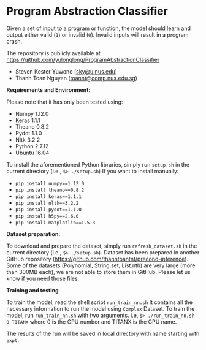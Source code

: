 Program Abstraction Classifier
===================================
Given a set of input to a program or function, the model should learn and output either valid (`1`) or invalid (`0`).
Invalid inputs will result in a program crash.

The repository is publicly available at https://github.com/yulonglong/ProgramAbstractionClassifier 

- Steven Kester Yuwono (sky@u.nus.edu)
- Thanh Toan Nguyen (toannt@comp.nus.edu.sg) 

**Requirements and Environment:**  

Please note that it has only been tested using:
- Numpy 1.12.0
- Keras 1.1.1
- Theano 0.8.2
- Pydot 1.1.0
- Nltk 3.2.2
- Python 2.7.12
- Ubuntu 16.04

To install the aforementioned Python libraries, simply run `setup.sh` in the current directory (i.e., `$> ./setup.sh`)
If you want to install manually:
- `pip install numpy==1.12.0`
- `pip install theano==0.8.2`
- `pip install keras==1.1.1`
- `pip install nltk==3.2.2`
- `pip install pydot==1.1.0`
- `pip install h5py==2.6.0`
- `pip install matplotlib==1.5.3`


**Dataset preparation:**

To download and prepare the dataset, simply run `refresh_dataset.sh` in the current directory (i.e., `$> ./setup.sh`). 
Dataset has been prepared in another GitHub repository (https://github.com/thanhtoantnt/precond-inference).
Some of the datasets (Polynomial, String.set, List.nth) are very large (more than 300MB each), we are not able to store them in GitHub. Please let us know if you need those files.


**Training and testing**

To train the model, read the shell script `run_train_nn.sh`
It contains all the necessary information to run the model using `Complex` Dataset.
To train the model, run `run_train_nn.sh` with two arguments.
i.e, `$> ./run_train_nn.sh 0 TITANX` where 0 is the GPU number and TITANX is the GPU name.

The results of the run will be saved in local directory with name starting with `expt`.

